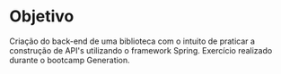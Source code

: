 # Objetivo

Criação do back-end de uma biblioteca com o intuito de praticar a construção de API's utilizando o framework Spring.
Exercício realizado durante o bootcamp Generation.
